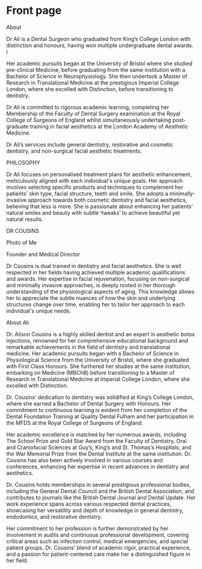 # Front page

About 

Dr Ali is a Dental Surgeon who graduated from King’s College London with distinction and honours, having won multiple undergraduate dental awards. l

Her academic pursuits began at the University of Bristol where she studied pre-clinical Medicine, before graduating from the same institution with a Bachelor of Science in Neurophysiology. She then undertook a Master of Research in Translational Medicine at the prestigious Imperial College London, where she excelled with Distinction, before transitioning to dentistry. 

 

Dr Ali is committed to rigorous academic learning, completing her Membership of the Faculty of Dental Surgery examination at the Royal College of Surgeons of England whilst simultaneously undertaking post-graduate training in facial aesthetics at the London Academy of Aesthetic Medicine. 





Dr Ali’s services include general dentistry, restorative and cosmetic dentistry, and non-surgical facial aesthetic treatments. 

PHILOSOPHY

Dr Ali focuses on personalised treatment plans for aesthetic enhancement, meticulously aligned with each individual's unique goals. Her approach involves selecting specific products and techniques to complement her patients’ skin type, facial structure, teeth and smile. She adopts a minimally-invasive approach towards both cosmetic dentistry and facial aesthetics, believing that less is more. She is passionate about enhancing her patients’ natural smiles and beauty with subtle ‘tweaks’ to achieve beautiful yet natural results.





DR COUSINS

Photo of Me

Founder and Medical Director





Dr Cousins is dual trained in dentistry and facial aesthetics. She is well respected in her fields having achieved multiple academic qualifications and awards. Her expertise in facial rejuvenation, focusing on non-surgical and minimally invasive approaches, is deeply rooted in her thorough understanding of the physiological aspects of aging. This knowledge allows her to appreciate the subtle nuances of how the skin and underlying structures change over time, enabling her to tailor her approach to each individual's unique needs.





About Ali

Dr. Alison Cousins is a highly skilled dentist and an expert in aesthetic botox injections, renowned for her comprehensive educational background and remarkable achievements in the field of dentistry and translational medicine. Her academic pursuits began with a Bachelor of Science in Physiological Science from the University of Bristol, where she graduated with First Class Honours. She furthered her studies at the same institution, embarking on Medicine (MBChB) before transitioning to a Master of Research in Translational Medicine at Imperial College London, where she excelled with Distinction.





Dr. Cousins' dedication to dentistry was solidified at King’s College London, where she earned a Bachelor of Dental Surgery with Honours. Her commitment to continuous learning is evident from her completion of the Dental Foundation Training at Quality Dental Fulham and her participation in the MFDS at the Royal College of Surgeons of England.





Her academic excellence is matched by her numerous awards, including The School Prize and Gold Star Award from the Faculty of Dentistry, Oral and Craniofacial Sciences at Guy’s, King’s and St. Thomas’s Hospitals, and the War Memorial Prize from the Dental Institute at the same institution. Dr. Cousins has also been actively involved in various courses and conferences, enhancing her expertise in recent advances in dentistry and aesthetics. 





Dr. Cousins holds memberships in several prestigious professional bodies, including the General Dental Council and the British Dental Association, and contributes to journals like the British Dental Journal and Dental Update. Her work experience spans across various respected dental practices, showcasing her versatility and depth of knowledge in general dentistry, endodontics, and restorative dentistry.





Her commitment to her profession is further demonstrated by her involvement in audits and continuous professional development, covering critical areas such as infection control, medical emergencies, and special patient groups. Dr. Cousins' blend of academic rigor, practical experience, and a passion for patient-centered care make her a distinguished figure in her field.